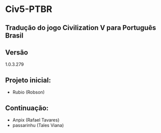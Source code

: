 # Civ5-PTBR
## Tradução do jogo Civilization V para Português Brasil

## Versão
1.0.3.279

## Projeto inicial:
- Rubio (Robson)

## Continuação:
- Anpix (Rafael Tavares)
- passarinhu (Tales Viana)
